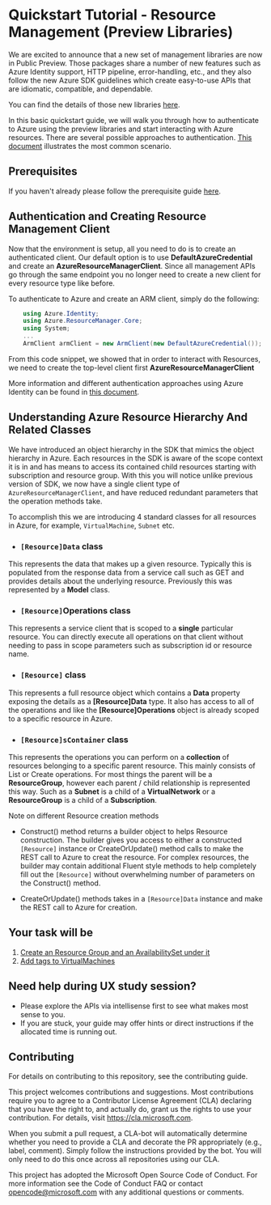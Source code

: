 
Quickstart Tutorial - Resource Management (Preview Libraries)
=============================================================

We are excited to announce that a new set of management libraries are
now in Public Preview. Those packages share a number of new features
such as Azure Identity support, HTTP pipeline, error-handling, etc., and
they also follow the new Azure SDK guidelines which create easy-to-use
APIs that are idiomatic, compatible, and dependable.

You can find the details of those new libraries
[here](https://azure.github.io/azure-sdk/releases/latest/#dotnet).

In this basic quickstart guide, we will walk you through how to
authenticate to Azure using the preview libraries and start interacting
with Azure resources. There are several possible approaches to
authentication. [This document](../Prerequisites.md) illustrates the most common scenario.

Prerequisites
-------------
If you haven't already please follow the prerequisite guide [here](../Prerequisites.md).

Authentication and Creating Resource Management Client
------------------------------------------------------

Now that the environment is setup, all you need to do is to create an
authenticated client. Our default option is to use
**DefaultAzureCredential** and create an **AzureResourceManagerClient**.  Since all management APIs go through the same endpoint
you no longer need to create a new client for every resource type like before.

To authenticate to Azure and create an ARM client, simply do the
following:
```csharp
    using Azure.Identity;
    using Azure.ResourceManager.Core;
    using System;
    ...
    ArmClient armClient = new ArmClient(new DefaultAzureCredential());
```
From this code snippet, we showed that in order to interact with Resources, we need to create the top-level client first **AzureResourceManagerClient**

More information and different authentication approaches using Azure
Identity can be found in [this document](https://docs.microsoft.com/dotnet/api/overview/azure/identity-readme?view=azure-dotnet).

Understanding Azure Resource Hierarchy And Related Classes
--------------------------------------

We have introduced an object hierarchy in the SDK that mimics the object hierarchy in Azure.
Each resources in the SDK is aware of the scope context it is in and has means to access its contained child resources starting with subscription and resource group. With this you will notice unlike previous version of SDK, we now have a single client type of `AzureResourceManagerClient`, and have reduced redundant parameters that the operation methods take. 

To accomplish this we are introducing 4 standard classes for all resources in Azure, for example, `VirtualMachine`, `Subnet` etc.

* ### `[Resource]Data` class

This represents the data that makes up a given resource.  Typically this is populated from the response data from a service call such as GET and provides details about the underlying resource.
Previously this was represented by a **Model** class.

* ### `[Resource]`Operations class

This represents a service client that is scoped to a **single** particular resource.
You can directly execute all operations on that client without needing to pass in scope
parameters such as subscription id or resource name.

* ### `[Resource]` class

This represents a full resource object which contains a **Data** property exposing the details as a **[Resource]Data** type.
It also has access to all of the operations and like the **[Resource]Operations** object is already scoped
to a specific resource in Azure.

* ### `[Resource]sContainer` class

This represents the operations you can perform on a **collection** of resources belonging to a specific parent resource.
This mainly consists of List or Create operations.
For most things the parent will be a **ResourceGroup**, however each parent / child relationship is represented this way.
Such as a **Subnet** is a child of a **VirtualNetwork** or a **ResourceGroup** is a child of a **Subscription**.

Note on different Resource creation methods

* Construct() method returns a builder object to helps Resource construction. The builder gives you access to either a constructed  `[Resource]` instance or CreateOrUpdate() method calls to make the REST call to Azure to creat the resource. For complex resources, the builder may contain additional Fluent style methods to help completely fill out the `[Resource]` without overwhelming number of parameters on the Construct() method.

* CreateOrUpdate() methods takes in a `[Resource]Data` instance and make the REST call to Azure for creation.


Your task will be
----------

1. [Create an Resource Group and an AvailabilitySet under it](createRgAndAvailabilitySet.md)
2. [Add tags to VirtualMachines](addTagsToAllVms.md)

Need help during UX study session?
----------

-   Please explore the APIs via intellisense first to see what makes most sense to you.
-   If you are stuck, your guide may offer hints or direct instructions if the allocated time is running out.

Contributing
------------

For details on contributing to this repository, see the contributing
guide.

This project welcomes contributions and suggestions. Most contributions
require you to agree to a Contributor License Agreement (CLA) declaring
that you have the right to, and actually do, grant us the rights to use
your contribution. For details, visit <https://cla.microsoft.com>.

When you submit a pull request, a CLA-bot will automatically determine
whether you need to provide a CLA and decorate the PR appropriately
(e.g., label, comment). Simply follow the instructions provided by the
bot. You will only need to do this once across all repositories using
our CLA.

This project has adopted the Microsoft Open Source Code of Conduct. For
more information see the Code of Conduct FAQ or contact
<opencode@microsoft.com> with any additional questions or comments.
